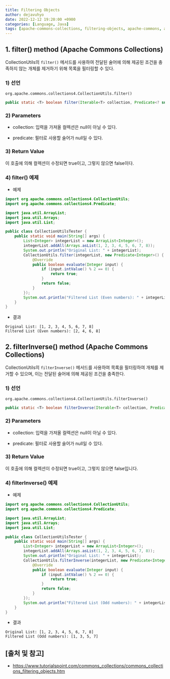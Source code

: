 ```yaml
---
title: Filtering Objects
author: dejavuhyo
date: 2022-12-12 19:20:00 +0900
categories: [Language, Java]
tags: [apache-commons-collections, filtering-objects, apache-commons, apache-collections, apache-interface, commons-interface]
---
```


## 1. filter() method (Apache Commons Collections)
CollectionUtils의 `filter()` 메서드를 사용하여 전달된 술어에 의해 제공된 조건을 충족하지 않는 개체를 제거하기 위해 목록을 필터링할 수 있다.

### 1) 선언
`org.apache.commons.collections4.CollectionUtils.filter()`

```java
public static <T> boolean filter(Iterable<T> collection, Predicate<? super T> predicate)
```

### 2) Parameters

* collection: 입력을 가져올 컬렉션은 null이 아닐 수 있다.

* predicate: 필터로 사용할 술어가 null일 수 있다.

### 3) Return Value
이 호출에 의해 컬렉션이 수정되면 true이고, 그렇지 않으면 false이다.

### 4) filter() 예제

* 예제

```java
import org.apache.commons.collections4.CollectionUtils;
import org.apache.commons.collections4.Predicate;

import java.util.ArrayList;
import java.util.Arrays;
import java.util.List;

public class CollectionUtilsTester {
    public static void main(String[] args) {
        List<Integer> integerList = new ArrayList<Integer>();
        integerList.addAll(Arrays.asList(1, 2, 3, 4, 5, 6, 7, 8));
        System.out.println("Original List: " + integerList);
        CollectionUtils.filter(integerList, new Predicate<Integer>() {
            @Override
            public boolean evaluate(Integer input) {
                if (input.intValue() % 2 == 0) {
                    return true;
                }
                return false;
            }
        });
        System.out.println("Filtered List (Even numbers): " + integerList);
    }
}
```

* 결과

```text
Original List: [1, 2, 3, 4, 5, 6, 7, 8]
Filtered List (Even numbers): [2, 4, 6, 8]
```

## 2. filterInverse() method (Apache Commons Collections)
CollectionUtils의 `filterInverse()` 메서드를 사용하여 목록을 필터링하여 개체를 제거할 수 있으며, 이는 전달된 술어에 의해 제공된 조건을 충족한다.

### 1) 선언
`org.apache.commons.collections4.CollectionUtils.filterInverse()`

```java
public static <T> boolean filterInverse(Iterable<T> collection, Predicate<? super T> predicate)
```

### 2) Parameters

* collection: 입력을 가져올 컬렉션은 null이 아닐 수 있다.

* predicate: 필터로 사용할 술어가 null일 수 있다.

### 3) Return Value
이 호출에 의해 컬렉션이 수정되면 true이고, 그렇지 않으면 false입니다.

### 4) filterInverse() 예제

* 예제

```java
import org.apache.commons.collections4.CollectionUtils;
import org.apache.commons.collections4.Predicate;

import java.util.ArrayList;
import java.util.Arrays;
import java.util.List;

public class CollectionUtilsTester {
    public static void main(String[] args) {
        List<Integer> integerList = new ArrayList<Integer>();
        integerList.addAll(Arrays.asList(1, 2, 3, 4, 5, 6, 7, 8));
        System.out.println("Original List: " + integerList);
        CollectionUtils.filterInverse(integerList, new Predicate<Integer>() {
            @Override
            public boolean evaluate(Integer input) {
                if (input.intValue() % 2 == 0) {
                    return true;
                }
                return false;
            }
        });
        System.out.println("Filtered List (Odd numbers): " + integerList);
    }
}
```

* 결과

```text
Original List: [1, 2, 3, 4, 5, 6, 7, 8]
Filtered List (Odd numbers): [1, 3, 5, 7]
```

## [출처 및 참고]
* <https://www.tutorialspoint.com/commons_collections/commons_collections_filtering_objects.htm>
